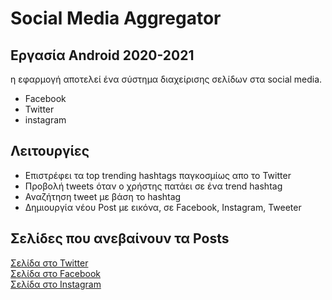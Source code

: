 # Social Media Aggregator
## Εργασία Android 2020-2021
η εφαρμογή αποτελεί ένα σύστημα διαχείρισης σελίδων στα social media.
- Facebook
- Twitter
- instagram

## Λειτουργίες
- Επιστρέφει τα top trending hashtags παγκοσμίως απο το Twitter
- Προβολή tweets όταν ο χρήστης πατάει σε ένα trend hashtag
- Αναζήτηση tweet με βάση το hashtag
- Δημιουργία νέου Post με εικόνα, σε Facebook, Instagram, Tweeter

## Σελίδες που ανεβαίνουν τα Posts

[Σελίδα στο Twitter](https://twitter.com/FourkasGeorge)<br/>
[Σελίδα στο Facebook](https://www.facebook.com/Android-SM-Aggregator-108449131580569)<br/>
[Σελίδα στο Instagram](https://www.instagram.com/sm.aggregator/)<br/>



